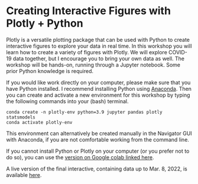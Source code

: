 # Creating Interactive Figures with Plotly + Python

Plotly is a versatile plotting package that can be used with Python to create interactive figures to explore your data in real time.  In this workshop you will learn how to create a variety of figures with Plotly.  We will explore COVID-19 data together, but I encourage you to bring your own data as well.  The workshop will be hands-on, running through a Jupyter notebook.  Some prior Python knowledge is required.  

If you would like work directly on your computer, please make sure that you have Python installed.  I recommend installing Python using [Anaconda](https://www.anaconda.com/products/distribution). Then you can create and activate a new environment for this workshop by typing the following commands into your (bash) terminal.

```
conda create -n plotly-env python=3.9 jupyter pandas plotly statsmodels
conda activate plotly-env
```

This environment can alternatively be created manually in the Navigator GUI with Anaconda, if you are not comfortable working from the command line. 

If you cannot install Python or Plotly on your computer (or you prefer not to do so), you can use the [version on Google colab linked here](https://drive.google.com/file/d/19St1EyUwPXINJiLElcQ6QzM2mx3XmdP9/view?usp=sharing).

A live version of the final interactive, containing data up to Mar. 8, 2022, is available [here](https://ageller.github.io/IntroToPlotly/plotly_graph.html).


